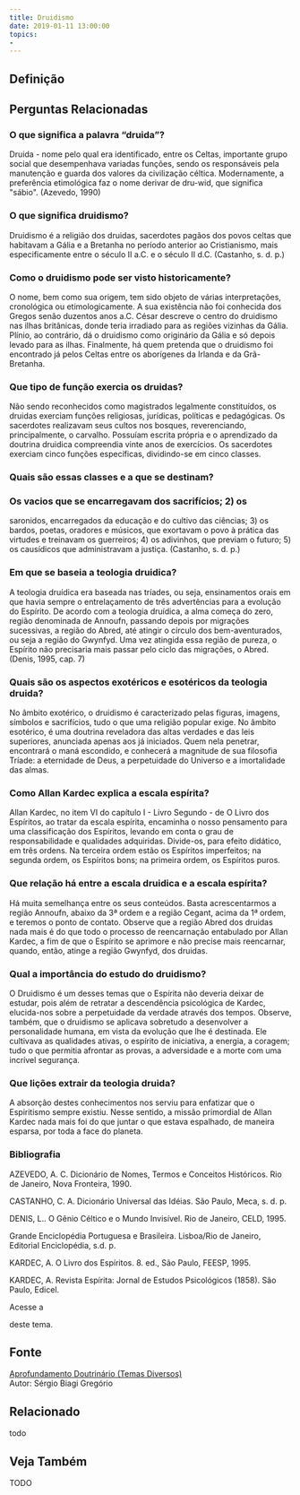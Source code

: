 ```yaml
---
title: Druidismo
date: 2019-01-11 13:00:00
topics: 
- 
---
```


## Definição


## Perguntas Relacionadas

### O que significa a palavra “druida”?
Druida - nome pelo qual era identificado, entre os Celtas,
importante grupo social que desempenhava variadas funções, sendo os
responsáveis pela manutenção e guarda dos valores da civilização
céltica. Modernamente, a preferência etimológica faz o nome derivar de
dru-wid, que significa "sábio". (Azevedo, 1990)

### O que significa druidismo?
Druidismo é a religião dos druidas, sacerdotes pagãos dos povos celtas
que habitavam a Gália e a Bretanha no período anterior ao Cristianismo,
mais especificamente entre o século II a.C. e o século II d.C.
(Castanho, s. d. p.)

### Como o druidismo pode ser visto historicamente?
O nome, bem como sua origem, tem sido objeto de várias interpretações,
cronológica ou etimologicamente. A sua existência não foi conhecida dos
Gregos senão duzentos anos a.C. César descreve o centro do druidismo nas
ilhas britânicas, donde teria irradiado para as regiões vizinhas da
Gália. Plínio, ao contrário, dá o druidismo como originário da Gália e
só depois levado para as ilhas. Finalmente, há quem pretenda que o
druidismo foi encontrado já pelos Celtas entre os aborígenes da Irlanda
e da Grã-Bretanha.

### Que tipo de função exercia os druidas?
Não sendo reconhecidos como magistrados legalmente constituídos, os
druidas exerciam funções religiosas, jurídicas, políticas e pedagógicas.
Os sacerdotes realizavam seus cultos nos bosques, reverenciando,
principalmente, o carvalho. Possuíam escrita própria e o aprendizado da
doutrina druidica compreendia vinte anos de exercícios. Os
sacerdotes exerciam cinco funções específicas, dividindo-se em cinco
classes.

### Quais são essas classes e a que se destinam?
### Os vacios que se encarregavam dos sacrifícios; 2) os
saronidos, encarregados da educação e do cultivo das ciências; 3) os
bardos, poetas, oradores e músicos, que exortavam o povo à prática
das virtudes e treinavam os guerreiros; 4) os adivinhos, que previam
o futuro; 5) os causídicos que administravam a justiça. (Castanho,
s. d. p.)

### Em que se baseia a teologia druidica?
A teologia druídica era baseada nas tríades, ou seja, ensinamentos orais
em que havia sempre o entrelaçamento de três advertências para a
evolução do Espírito. De acordo com a teologia druídica, a alma começa
do zero, região denominada de Annoufn, passando depois por
migrações sucessivas, a região do Abred, até atingir o círculo dos
bem-aventurados, ou seja a região do Gwynfyd. Uma vez atingida essa
região de pureza, o Espírito não precisaria mais passar pelo ciclo das
migrações, o Abred. (Denis, 1995, cap. 7)

### Quais são os aspectos exotéricos e esotéricos da teologia druida?
No âmbito exotérico, o druidismo é caracterizado pelas figuras,
imagens, símbolos e sacrifícios, tudo o que uma religião popular exige.
No âmbito esotérico, é uma doutrina reveladora das altas verdades e
das leis superiores, anunciada apenas aos já iniciados. Quem nela
penetrar, encontrará o maná escondido, e conhecerá a magnitude de sua
filosofia Tríade: a eternidade de Deus, a perpetuidade do Universo e
a imortalidade das almas.

### Como Allan Kardec explica a escala espírita?
Allan Kardec, no item VI do capítulo I - Livro Segundo - de O Livro dos
Espíritos, ao tratar da escala espírita, encaminha o nosso pensamento
para uma classificação dos Espíritos, levando em conta o grau de
responsabilidade e qualidades adquiridas. Divide-os, para efeito
didático, em três ordens. Na terceira ordem estão os Espíritos
imperfeitos; na segunda ordem, os Espíritos bons; na
primeira ordem, os Espíritos puros.

### Que relação há entre a escala druidica e a escala espírita?
Há muita semelhança entre os seus conteúdos. Basta acrescentarmos a
região Annoufn, abaixo da 3ª ordem e a região Cegant, acima da
1ª ordem, e teremos o ponto de contato. Observe que a região Abred
dos druidas nada mais é do que todo o processo de reencarnação
entabulado por Allan Kardec, a fim de que o Espírito se aprimore e não
precise mais reencarnar, quando, então, atinge a região Gwynfyd, dos
druidas.

### Qual a importância do estudo do druidismo?
O Druidismo é um desses temas que o Espírita não deveria deixar de
estudar, pois além de retratar a descendência psicológica de Kardec,
elucida-nos sobre a perpetuidade da verdade através dos tempos. Observe,
também, que o druidismo se aplicava sobretudo a desenvolver a
personalidade humana, em vista da evolução que lhe é destinada. Ele
cultivava as qualidades ativas, o espírito de iniciativa, a energia, a
coragem; tudo o que permitia afrontar as provas, a adversidade e a morte
com uma incrível segurança.

### Que lições extrair da teologia druida?
A absorção destes conhecimentos nos serviu para enfatizar que o
Espiritismo sempre existiu. Nesse sentido, a missão primordial de Allan
Kardec nada mais foi do que juntar o que estava espalhado, de maneira
esparsa, por toda a face do planeta.




### Bibliografia
AZEVEDO, A. C. Dicionário de Nomes, Termos e Conceitos Históricos. Rio
de Janeiro, Nova Fronteira, 1990.

CASTANHO, C. A. Dicionário Universal das Idéias. São Paulo, Meca, s.
d. p.

DENIS, L.. O Gênio Céltico e o Mundo Invisível. Rio de Janeiro, CELD,
1995.

Grande Enciclopédia Portuguesa e Brasileira. Lisboa/Rio de Janeiro,
Editorial Enciclopédia, s.d. p.

KARDEC, A. O Livro dos Espíritos. 8. ed., São Paulo, FEESP, 1995.

KARDEC, A. Revista Espírita: Jornal de Estudos Psicológicos (1858).
São Paulo, Edicel.

Acesse a

deste tema.

## Fonte
[Aprofundamento Doutrinário (Temas Diversos)](https://sites.google.com/view/aprofundamentodoutrinario/druidismo)  
Autor: Sérgio Biagi Gregório



## Relacionado
todo

## Veja Também
TODO


